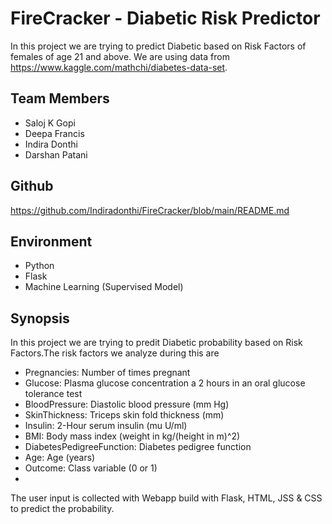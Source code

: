 # FireCracker - Diabetic Risk Predictor

In this project we are trying to predict Diabetic based on Risk Factors of females of age 21 and above. We are using data from https://www.kaggle.com/mathchi/diabetes-data-set.

## Team Members

- Saloj K Gopi
- Deepa Francis
- Indira Donthi
- Darshan Patani

## Github

https://github.com/Indiradonthi/FireCracker/blob/main/README.md

## Environment

- Python
- Flask
- Machine Learning (Supervised Model)

## Synopsis

In this project we are trying to predit Diabetic probability based on Risk Factors.The risk factors we analyze during this are

- Pregnancies: Number of times pregnant
- Glucose: Plasma glucose concentration a 2 hours in an oral glucose tolerance test
- BloodPressure: Diastolic blood pressure (mm Hg)
- SkinThickness: Triceps skin fold thickness (mm)
- Insulin: 2-Hour serum insulin (mu U/ml)
- BMI: Body mass index (weight in kg/(height in m)^2)
- DiabetesPedigreeFunction: Diabetes pedigree function
- Age: Age (years)
- Outcome: Class variable (0 or 1)
- 
The user input is collected with Webapp build with Flask, HTML, JSS & CSS to predict the probability.
